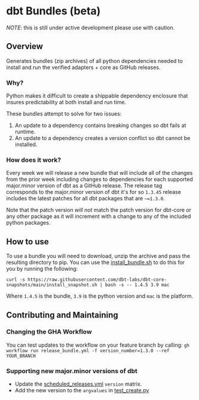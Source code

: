 # dbt Bundles (beta)
*NOTE*: this is still under active development please use with caution.
## Overview
Generates bundles (zip archives) of all python dependencies needed to install and run the verified adapters + core as GitHub releases. 

### Why? 
Python makes it difficult to create a shippable dependency enclosure that insures predictability at both install and run time. 

These bundles attempt to solve for two issues:
1. An update to a dependency contains breaking changes so dbt fails at runtime.
2. An update to a dependency creates a version conflict so dbt cannot be installed. 

### How does it work?
Every week we will release a new bundle that will include all of the changes from the prior week including changes to
dependencies for each supported major.minor version of dbt as a GitHub release. The release tag corresponds to the 
major.minor version of dbt it's for so `1.3.45` release includes the latest patches for all dbt packages that are `~=1.3.0`.

Note that the patch version *will not* match the patch version for dbt-core or any other package as it will increment 
with a change to any of the included python packages.  

## How to use
To use a bundle you will need to download, unzip the archive and pass the resulting directory to pip.
You can use the [install_bundle.sh](/install_bundle.sh) to do this for you by running the following: 
```
curl -s https://raw.githubusercontent.com/dbt-labs/dbt-core-snapshots/main/install_snapshot.sh | bash -s -- 1.4.5 3.9 mac
```
Where `1.4.5` is the bundle, `3.9` is the python version and `mac` is the platform. 

## Contributing and Maintaining
### Changing the GHA Workflow
You can test updates to the workflow on your feature branch by calling:
`gh workflow run release_bundle.yml -f version_number=1.3.0 --ref YOUR_BRANCH`

### Supporting new major.minor versions of dbt
* Update the [scheduled_releases.yml](/.github/workflows/scheduled_releases.yml) `version` matrix.
* Add the new version to the `argvalues` in [test_create.py](test/integration/bundle/test_create.py)